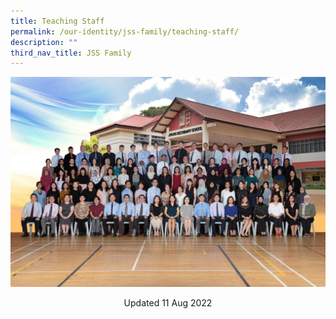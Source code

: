 ```yaml
---
title: Teaching Staff
permalink: /our-identity/jss-family/teaching-staff/
description: ""
third_nav_title: JSS Family
---
```


![](/images/Staff%202022%201.jpg)

<center> Updated 11 Aug 2022 </center> 